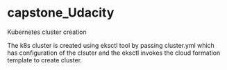# capstone_Udacity

Kubernetes cluster creation 

The k8s cluster is created using eksctl tool by passing cluster.yml which has configuration of the clsuter and the eksctl invokes the cloud formation template to create cluster.
